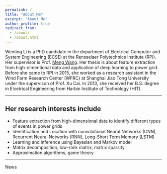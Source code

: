```yaml
---
permalink: /
title: "About Me"
excerpt: "About Me"
author_profile: true
redirect_from: 
  - /about/
  - /about.html
---
```

Wenting Li is a PhD candidate in the department of Electrical Computer and System Engineering (ECSE) at the Rensselaer Polytechnics Institute (RPI). Her supervisor is Prof. [Meng Wang](https://ecse.rpi.edu/~wang/). Her thesis is about feature extraction from high-dimentional data and application of deep learning to power grid. Before she came to RPI in 2015, she worked as a research assistant in the Wind Farm Research Center (WFRC) at Shanghai Jiao Tong University under the supervison of Prof. Xu Cai. In 2013, she received her B.S. degree in Elcetrical Engineering from Harbin Institute of Technology (HIT). 

---
## Her research interests include
* Feature extraction from high-dimensional data to identify different types of events in power grids
* Identification and Location with convolutional Neural Networks (CNN), Recurrent Neural Networks (RNN), Long-Short Term Memory (LSTM)
* Learning and inference using Bayesian and Markov model 
* Matrix decomposition, low-rank matrix, matrix sparsity
* Approximation algorithms, game theory

---
News
